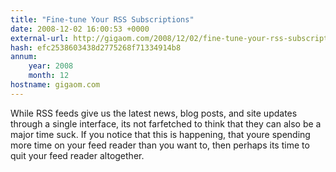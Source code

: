 ```yaml
---
title: "Fine-tune Your RSS Subscriptions"
date: 2008-12-02 16:00:53 +0000
external-url: http://gigaom.com/2008/12/02/fine-tune-your-rss-subscriptions/
hash: efc2538603438d2775268f71334914b8
annum:
    year: 2008
    month: 12
hostname: gigaom.com
---
```


While RSS feeds give us the latest news, blog posts, and site updates through a single interface, its not farfetched to think that they can also be a major time suck. If you notice that this is happening, that youre spending more time on your feed reader than you want to, then perhaps its time to quit your feed reader altogether.
